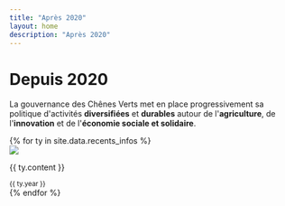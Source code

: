 ```yaml
---
title: "Après 2020"
layout: home
description: "Après 2020"
---
```


# Depuis 2020

La gouvernance des Chênes Verts met en place progressivement sa politique d'activités **diversifiées** et **durables** autour de l'**agriculture**, de l'**innovation** et de l'**économie sociale et solidaire**.

<div class="album py-5 bg-light">
    <div class="container">
        <div class="row">
            {% for ty in site.data.recents_infos %}
            <div class="col-md-4">
              <div class="card shadow-sm">
                <img class="card-img-top" src="{{ ty.image }}" style="height: auto; width: auto;display: flex">
                <div class="card-body">
                  <p class="card-text">{{ ty.content }}</p>
                  <div
                    class="d-flex justify-content-between align-items-center"
                  >
                    <small class="text-body-secondary">{{ ty.year }}</small>
                  </div>
                </div>
              </div>
            </div>
            {% endfor %}
        </div>
    </div>
</div>